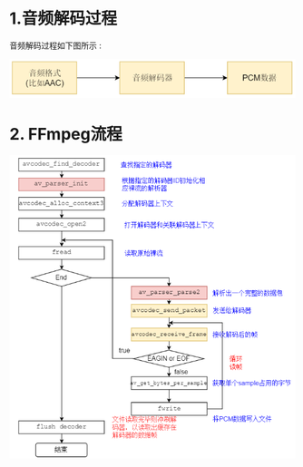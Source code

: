 # 1.音频解码过程

音频解码过程如下图所示 : 

<img src="assets/image-20240304101157404.png" alt="image-20240304101157404" /> 

# 2. FFmpeg流程  

<img src="assets/image-20240304101318606.png" alt="image-20240304101318606" /> 
